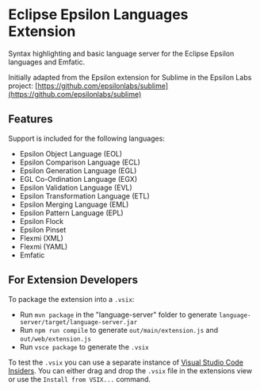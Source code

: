 # Eclipse Epsilon Languages Extension

Syntax highlighting and basic language server for the Eclipse Epsilon languages and Emfatic.

Initially adapted from the Epsilon extension for Sublime in the Epsilon Labs project: [https://github.com/epsilonlabs/sublime](https://github.com/epsilonlabs/sublime)

## Features

Support is included for the following languages:

- Epsilon Object Language (EOL)
- Epsilon Comparison Language (ECL)
- Epsilon Generation Language (EGL)
- EGL Co-Ordination Language (EGX)
- Epsilon Validation Language (EVL)
- Epsilon Transformation Language (ETL)
- Epsilon Merging Language (EML)
- Epsilon Pattern Language (EPL)
- Epsilon Flock
- Epsilon Pinset
- Flexmi (XML)
- Flexmi (YAML)
- Emfatic

## For Extension Developers

To package the extension into a `.vsix`:

- Run `mvn package` in the "language-server" folder to generate `language-server/target/language-server.jar`
- Run `npm run compile` to generate `out/main/extension.js` and `out/web/extension.js`
- Run `vsce package` to generate the `.vsix`

To test the `.vsix` you can use a separate instance of [Visual Studio Code Insiders](https://code.visualstudio.com/insiders/). You can either drag and drop the `.vsix` file in the extensions view or use the `Install from VSIX...` command.
